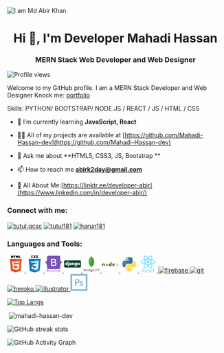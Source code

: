 ![I am Md Abir Khan](https://spectrum.ieee.org/media-library/illustration-of-software-development-in-the-cloud.jpg?id=25591710&width=1240&height=930)


<h1 align="center">Hi 👋, I'm Developer Mahadi Hassan  </h1>
<h3 align="center">MERN Stack Web Developer and Web Designer </h3>

![Profile views](https://gpvc.arturio.dev/Mahadi-Hassan-dev) 

Welcome to my GitHub profile. I am a MERN Stack Developer and Web Designer
Knock me: [portfolio ](https://developer-abir-khan.netlify.app)

Skills: PYTHON/ BOOTSTRAP/ NODE.JS / REACT / JS / HTML / CSS

- 🌱 I’m currently learning **JavaScript, React**

- 👨‍💻 All of my projects are available at [https://github.com/Mahadi-Hassan-dev](https://github.com/Mahadi-Hassan-dev)

- 💬 Ask me about **HTML5, CSS3, JS, Bootstrap **

- 📫 How to reach me **abirk2day@gmail.com**

- 📄 All About Me:[https://linktr.ee/developer-abir](https://www.linkedin.com/in/developer-abir/)

<h3 align="left">Connect with me:</h3>
<p align="left">
<a href="https://www.facebook.com/profile.php?id=100015328387278" target="blank"><img align="center" src="https://raw.githubusercontent.com/rahuldkjain/github-profile-readme-generator/master/src/images/icons/Social/facebook.svg" alt="tutul.qcsc" height="30" width="40" /></a>
<a href="https://twitter.com/MDAbirK03792685" target="blank"><img align="center" src="https://raw.githubusercontent.com/rahuldkjain/github-profile-readme-generator/master/src/images/icons/Social/twitter.svg" alt="tutul181" height="30" width="40" /></a>
<a href="https://www.linkedin.com/in/developer-abir/" target="blank"><img align="center" src="https://raw.githubusercontent.com/rahuldkjain/github-profile-readme-generator/master/src/images/icons/Social/linked-in-alt.svg" alt="harun181" height="30" width="40" /></a> 
</p>

<h3 align="left">Languages and Tools:</h3>
<p align="left"> 
<a href="https://www.w3.org/html/" target="_blank"> <img src="https://raw.githubusercontent.com/devicons/devicon/master/icons/html5/html5-original-wordmark.svg" alt="html5" width="40" height="40"/> </a> 
<a href="https://www.w3schools.com/css/" target="_blank"> <img src="https://raw.githubusercontent.com/devicons/devicon/master/icons/css3/css3-original-wordmark.svg" alt="css3" width="40" height="40"/> </a>
<a href="https://getbootstrap.com" target="_blank"> <img src="https://raw.githubusercontent.com/devicons/devicon/master/icons/bootstrap/bootstrap-plain-wordmark.svg" alt="bootstrap" width="40" height="40"/> </a> 
<a href="https://www.djangoproject.com/" target="_blank"> <img src="https://raw.githubusercontent.com/devicons/devicon/master/icons/django/django-original.svg" alt="django" width="40" height="40"/> </a> 
<a href="https://www.mongodb.com/" target="_blank"> <img src="https://raw.githubusercontent.com/devicons/devicon/master/icons/mongodb/mongodb-original-wordmark.svg" alt="mongodb" width="40" height="40"/> </a> 
<a href="https://nodejs.org" target="_blank"> <img src="https://raw.githubusercontent.com/devicons/devicon/master/icons/nodejs/nodejs-original-wordmark.svg" alt="nodejs" width="40" height="40"/> </a>
<a href="https://www.python.org" target="_blank"> <img src="https://raw.githubusercontent.com/devicons/devicon/master/icons/python/python-original.svg" alt="python" width="40" height="40"/> </a> 
<a href="https://reactjs.org/" target="_blank"> <img src="https://raw.githubusercontent.com/devicons/devicon/master/icons/react/react-original-wordmark.svg" alt="react" width="40" height="40"/> </a> 
<a href="https://firebase.google.com/" target="_blank"> <img src="https://www.vectorlogo.zone/logos/firebase/firebase-icon.svg" alt="firebase" width="40" height="40"/> </a> 
<a href="https://git-scm.com/" target="_blank"> <img src="https://www.vectorlogo.zone/logos/git-scm/git-scm-icon.svg" alt="git" width="40" height="40"/> </a> 
<a href="https://heroku.com" target="_blank"> <img src="https://www.vectorlogo.zone/logos/heroku/heroku-icon.svg" alt="heroku" width="40" height="40"/> </a> 
<a href="https://www.adobe.com/in/products/illustrator.html" target="_blank"> <img src="https://www.vectorlogo.zone/logos/adobe_illustrator/adobe_illustrator-icon.svg" alt="illustrator" width="40" height="40"/> </a> 
<a href="https://www.photoshop.com/en" target="_blank"> <img src="https://raw.githubusercontent.com/devicons/devicon/master/icons/photoshop/photoshop-line.svg" alt="photoshop" width="40" height="40"/> </a> 
</p>

[![Top Langs](https://github-readme-stats.vercel.app/api/top-langs/?username=Mahadi-Hassan-dev)](https://github.com/anuraghazra/github-readme-stats)

<p>&nbsp;<img align="center" src="https://github-readme-stats.vercel.app/api?username=Mahadi-Hassan-dev&show_icons=true&locale=en" alt="mahadi-hassan-dev" /></p>

![GitHub streak stats](https://github-readme-streak-stats.herokuapp.com/?username=Mahadi-Hassan-dev )  

![GitHub Activity Graph](https://activity-graph.herokuapp.com/graph?username=Mahadi-Hassan-dev )  
